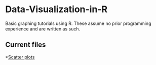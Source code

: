 # Data-Visualization-in-R
Basic graphing tutorials using R. These assume no prior programming experience and are written as such. 

## Current files
*[Scatter plots](https://github.com/zumbaughca/Data-Visualization-in-R/blob/0b0c2da974329f3f406092e032d4533e61dab247/Scatter%20plots.md)
